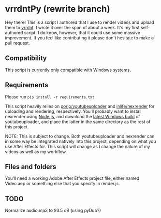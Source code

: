 # vrrdntPy (rewrite branch)  

Hey there! This is a script I authored that I use to render videos and upload them to [vrrdnt](https://youtube.com/vrrdnt). I wrote it over the span of about a week. It's my first self-authored script. I do know, however, that it could use some massive improvement. If you feel like contributing it please don't hesitate to make a pull request.

## Compatibility  

This script is currently only compatible with Windows systems.  

## Requirements

Please run `pip install -r requirements.txt`
 
This script heavily relies on [porjo/youtubeuploader](https://github.com/porjo/youtubeuploader) and [inlife/nexrender](https://github.com/inlife/nexrender) for uploading and rendering, respectively. You'll probably want to install nexrender using [Node.js](https://nodejs.org), and download the [latest Windows build](https://github.com/porjo/youtubeuploader/releases) of youtubeuploader, and place the latter in the same directory as the rest of this project.  
  
NOTE: This is subject to change. Both youtubeuploader and nexrender can in some way be integrated natively into this project, depending on what you use After Effects for. This script will change as I change the nature of my videos as well as my workflow.

## Files and folders

You'll need a working Adobe After Effects project file, either named Video.aep or something else that you specify in render.js.

## TODO

Normalize audio.mp3 to 93.5 dB (using pyDub?)
